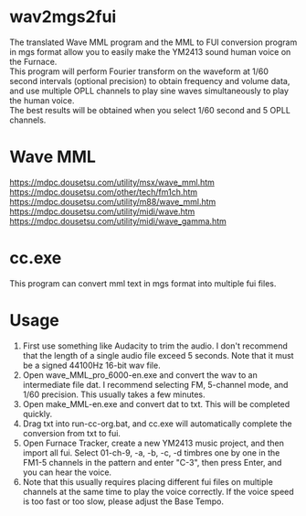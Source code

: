 # wav2mgs2fui
 The translated Wave MML program and the MML to FUI conversion program in mgs format allow you to easily make the YM2413 sound human voice on the Furnace.  
 This program will perform Fourier transform on the waveform at 1/60 second intervals (optional precision) to obtain frequency and volume data,   
 and use multiple OPLL channels to play sine waves simultaneously to play the human voice.   
 The best results will be obtained when you select 1/60 second and 5 OPLL channels.   
# Wave MML
https://mdpc.dousetsu.com/utility/msx/wave_mml.htm  
https://mdpc.dousetsu.com/other/tech/fm1ch.htm  
https://mdpc.dousetsu.com/utility/m88/wave_mml.htm  
https://mdpc.dousetsu.com/utility/midi/wave.htm  
https://mdpc.dousetsu.com/utility/midi/wave_gamma.htm  
# cc.exe
This program can convert mml text in mgs format into multiple fui files. 

# Usage
1. First use something like Audacity to trim the audio. I don't recommend that the length of a single audio file exceed 5 seconds. Note that it must be a signed 44100Hz 16-bit wav file.   
2. Open wave_MML_pro_6000-en.exe and convert the wav to an intermediate file dat. I recommend selecting FM, 5-channel mode, and 1/60 precision. This usually takes a few minutes.    
3. Open make_MML-en.exe and convert dat to txt. This will be completed quickly.  
4. Drag txt into run-cc-org.bat, and cc.exe will automatically complete the conversion from txt to fui.  
5. Open Furnace Tracker, create a new YM2413 music project, and then import all fui. Select 01-ch-9, -a, -b, -c, -d timbres one by one in the FM1-5 channels in the pattern and enter "C-3", then press Enter, and you can hear the voice.  
6. Note that this usually requires placing different fui files on multiple channels at the same time to play the voice correctly. If the voice speed is too fast or too slow, please adjust the Base Tempo.  
